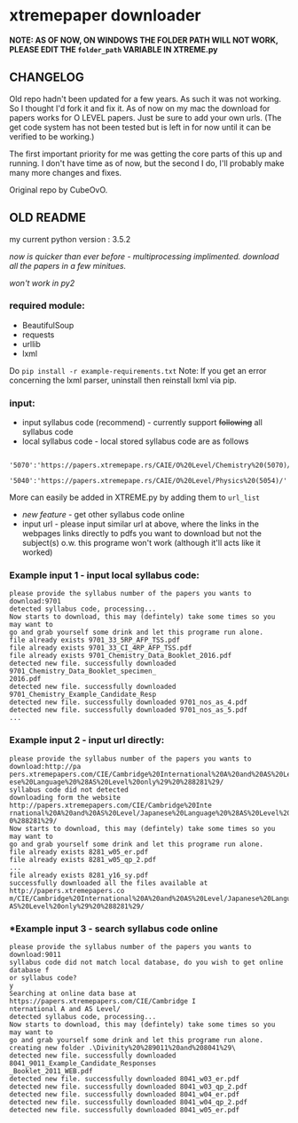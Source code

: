 # xtremepaper downloader

**NOTE: AS OF NOW, ON WINDOWS THE FOLDER PATH WILL NOT WORK, PLEASE EDIT THE `folder_path` VARIABLE IN XTREME.py**

## CHANGELOG

Old repo hadn't been updated for a few years. As such it was not working. 
So I thought I'd fork it and fix it.
As of now on my mac the download for papers works for O LEVEL papers. 
Just be sure to add your own urls. (The get code system has not been tested but is left in for now until it can be verified to be working.)

The first important priority for me was getting the core parts of this up and running.
I don't have time as of now, but the second I do, I'll probably make many more changes and fixes.

Original repo by CubeOvO.

## OLD README

my current python version : 3.5.2


*now is quicker than ever before - multiprocessing implimented. download all the papers in a few minitues.*


*won't work in py2*

### required module:
* BeautifulSoup
* requests
* urllib
* lxml

Do ```pip install -r example-requirements.txt```
Note: If you get an error concerning the lxml parser, uninstall then reinstall lxml via pip.
  
### input:
* input syllabus code (recommend) - currently support ~~following~~ all syllabus code
* local syllabus code - local stored syllabus code are as follows

```
	'5070':'https://papers.xtremepape.rs/CAIE/O%20Level/Chemistry%20(5070)/',
    	'5040':'https://papers.xtremepape.rs/CAIE/O%20Level/Physics%20(5054)/'
```
More can easily be added in XTREME.py by adding them to `url_list`

* *new feature* - get other syllabus code online
* input url - please input similar url at above, where the links in the webpages links directly to pdfs you want to download but not the subject(s) o.w. this programe won't work (although it'll acts like it worked)

### Example input 1 - input local syllabus code:

	please provide the syllabus number of the papers you wants to download:9701
	detected syllabus code, processing...
	Now starts to download, this may (defintely) take some times so you may want to
	go and grab yourself some drink and let this programe run alone.
	file already exists 9701_33_5RP_AFP_TSS.pdf
	file already exists 9701_33_CI_4RP_AFP_TSS.pdf
	file already exists 9701_Chemistry_Data_Booklet_2016.pdf
	detected new file. successfully downloaded 9701_Chemistry_Data_Booklet_specimen_
	2016.pdf
	detected new file. successfully downloaded 9701_Chemistry_Example_Candidate_Resp
	detected new file. successfully downloaded 9701_nos_as_4.pdf
	detected new file. successfully downloaded 9701_nos_as_5.pdf
    ...


### Example input 2 - input url directly:
    please provide the syllabus number of the papers you wants to download:http://pa
    pers.xtremepapers.com/CIE/Cambridge%20International%20A%20and%20AS%20Level/Japan
    ese%20Language%20%28AS%20Level%20only%29%20%288281%29/
    syllabus code did not detected
    downloading form the website http://papers.xtremepapers.com/CIE/Cambridge%20Inte
    rnational%20A%20and%20AS%20Level/Japanese%20Language%20%28AS%20Level%20only%29%2
    0%288281%29/
    Now starts to download, this may (defintely) take some times so you may want to
    go and grab yourself some drink and let this programe run alone.
    file already exists 8281_w05_er.pdf
    file already exists 8281_w05_qp_2.pdf
    ...
    file already exists 8281_y16_sy.pdf
    successfully downloaded all the files available at http://papers.xtremepapers.co
    m/CIE/Cambridge%20International%20A%20and%20AS%20Level/Japanese%20Language%20%28
    AS%20Level%20only%29%20%288281%29/

### *Example input 3 - search syllabus code online
	please provide the syllabus number of the papers you wants to download:9011
	syllabus code did not match local database, do you wish to get online database f
	or syllabus code?
	y
	Searching at online data base at https://papers.xtremepapers.com/CIE/Cambridge I
	nternational A and AS Level/
	detected syllabus code, processing...
	Now starts to download, this may (defintely) take some times so you may want to
	go and grab yourself some drink and let this programe run alone.
	creating new folder .\Divinity%20%289011%20and%208041%29\
	detected new file. successfully downloaded 8041_9011_Example_Candidate_Responses
	_Booklet_2011_WEB.pdf
	detected new file. successfully downloaded 8041_w03_er.pdf
	detected new file. successfully downloaded 8041_w03_qp_2.pdf
	detected new file. successfully downloaded 8041_w04_er.pdf
	detected new file. successfully downloaded 8041_w04_qp_2.pdf
	detected new file. successfully downloaded 8041_w05_er.pdf
